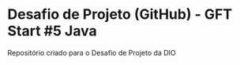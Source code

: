 # Desafio de Projeto (GitHub) - GFT Start #5 Java
Repositório criado para o Desafio de Projeto da DIO
